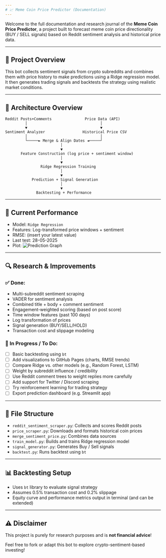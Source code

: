 ```yaml
---
# 📈 Meme Coin Price Predictor (Documentation)
---
```


Welcome to the full documentation and research journal of the **Meme Coin Price Predictor**, a project built to forecast meme coin price directionality (BUY / SELL signals) based on Reddit sentiment analysis and historical price data.

---

## 🧠 Project Overview
This bot collects sentiment signals from crypto subreddits and combines them with price history to make predictions using a Ridge regression model. It then generates trading signals and backtests the strategy using realistic market conditions.

---

## 🧱 Architecture Overview

```
Reddit Posts+Comments               Price Data (API)           
         │                                 │
         ▼                                 ▼
Sentiment Analyzer                 Historical Price CSV
         │                                 │
         └─────► Merge & Align Dates ◄─────┘
                         │
                         ▼
       Feature Construction (log price + sentiment window)
                         │
                         ▼
                Ridge Regression Training
                         │
                         ▼
            Prediction + Signal Generation
                         │
                         ▼
              Backtesting + Performance
```

---

## 🧪 Current Performance

- Model: `Ridge Regression`
- Features: Log-transformed price windows + sentiment
- RMSE: (insert your latest value)
- Last test: 28-05-2025
- Plot: ![Prediction Graph](assets/model_performance.png)

---

## 🔍 Research & Improvements

### ✅ Done:
- Multi-subreddit sentiment scraping
- VADER for sentiment analysis
- Combined title + body + comment sentiment
- Engagement-weighted scoring (based on post score)
- Time window features (past 100 days)
- Log transformation of prices
- Signal generation (BUY/SELL/HOLD)
- Transaction cost and slippage modeling

### 🧪 In Progress / To Do:
- [ ] Basic backtesting using `bt`
- [ ] Add visualizations to GitHub Pages (charts, RMSE trends)
- [ ] Compare Ridge vs. other models (e.g., Random Forest, LSTM)
- [ ] Weight by subreddit influence / credibility
- [ ] Use Reddit comment trees to weight replies more carefully
- [ ] Add support for Twitter / Discord scraping
- [ ] Try reinforcement learning for trading strategy
- [ ] Export prediction dashboard (e.g. Streamlit app)

---

## 📁 File Structure
- `reddit_sentiment_scraper.py`: Collects and scores Reddit posts
- `price_scraper.py`: Downloads and formats historical coin prices
- `merge_sentiment_price.py`: Combines data sources
- `train_model.py`: Builds and trains Ridge regression model
- `signal_generator.py`: Generates Buy / Sell signals
- `backtest.py`: Runs backtest using `bt`

---

## 📊 Backtesting Setup
- Uses `bt` library to evaluate signal strategy
- Assumes 0.5% transaction cost and 0.2% slippage
- Equity curve and performance metrics output in terminal (and can be extended)

---

## ⚠️ Disclaimer
This project is purely for research purposes and is **not financial advice**!

Feel free to fork or adapt this bot to explore crypto-sentiment-based investing!
